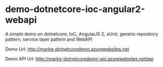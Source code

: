 # demo-dotnetcore-ioc-angular2-webapi
A simple demo on dotnetcore, IoC, AngularJS 2, xUnit, generic repository pattern, service layer pattern and WebAPI

Demo Url: http://markg-dotnetcoredemo.azurewebsites.net

Demo API Url: http://markg-dotnetcoredemo-api.azurewebsites.net/api
